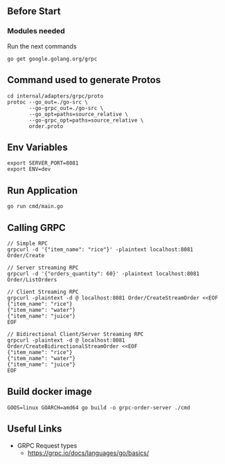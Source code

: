## Before Start

### Modules needed

Run the next commands

```
go get google.golang.org/grpc
```

## Command used to generate Protos

```
cd internal/adapters/grpc/proto
protoc --go_out=./go-src \
       --go-grpc_out=./go-src \
       --go_opt=paths=source_relative \
       --go-grpc_opt=paths=source_relative \
       order.proto
```

## Env Variables

```
export SERVER_PORT=8081
export ENV=dev

```

## Run Application

```
go run cmd/main.go
```

## Calling GRPC

```
// Simple RPC
grpcurl -d '{"item_name": "rice"}' -plaintext localhost:8081 Order/Create

// Server streaming RPC
grpcurl -d '{"orders_quantity": 60}' -plaintext localhost:8081 Order/ListOrders

// Client Streaming RPC
grpcurl -plaintext -d @ localhost:8081 Order/CreateStreamOrder <<EOF
{"item_name": "rice"}
{"item_name": "water"}
{"item_name": "juice"}
EOF

// Bidirectional Client/Server Streaming RPC
grpcurl -plaintext -d @ localhost:8081 Order/CreateBidirectionalStreamOrder <<EOF
{"item_name": "rice"}
{"item_name": "water"}
{"item_name": "juice"}
EOF

```

## Build docker image

```
GOOS=linux GOARCH=amd64 go build -o grpc-order-server ./cmd
```

## Useful Links

- GRPC Request types
  - https://grpc.io/docs/languages/go/basics/